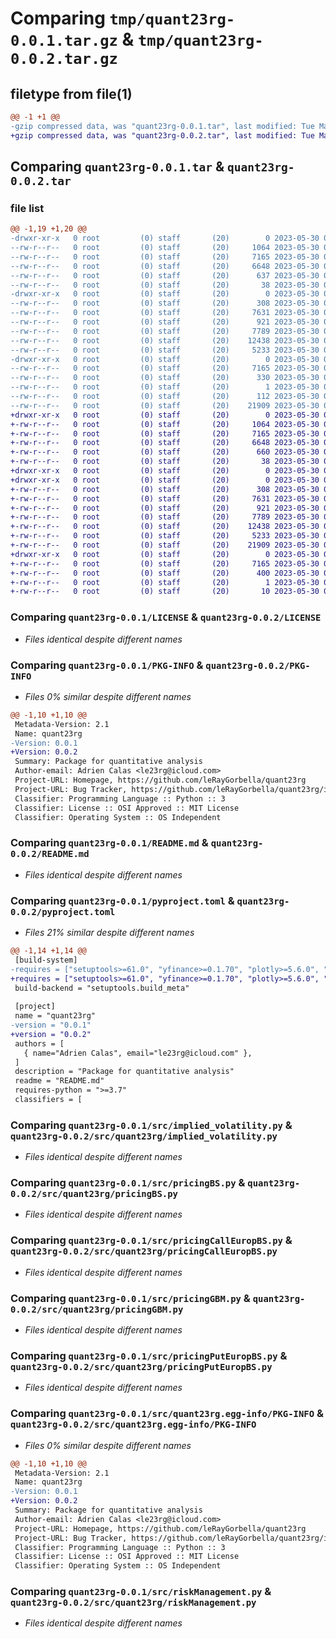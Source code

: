 # Comparing `tmp/quant23rg-0.0.1.tar.gz` & `tmp/quant23rg-0.0.2.tar.gz`

## filetype from file(1)

```diff
@@ -1 +1 @@
-gzip compressed data, was "quant23rg-0.0.1.tar", last modified: Tue May 30 06:42:43 2023, max compression
+gzip compressed data, was "quant23rg-0.0.2.tar", last modified: Tue May 30 07:04:56 2023, max compression
```

## Comparing `quant23rg-0.0.1.tar` & `quant23rg-0.0.2.tar`

### file list

```diff
@@ -1,19 +1,20 @@
-drwxr-xr-x   0 root         (0) staff       (20)        0 2023-05-30 06:42:43.570926 quant23rg-0.0.1/
--rw-r--r--   0 root         (0) staff       (20)     1064 2023-05-30 06:19:05.000000 quant23rg-0.0.1/LICENSE
--rw-r--r--   0 root         (0) staff       (20)     7165 2023-05-30 06:42:43.570721 quant23rg-0.0.1/PKG-INFO
--rw-r--r--   0 root         (0) staff       (20)     6648 2023-05-30 06:39:31.000000 quant23rg-0.0.1/README.md
--rw-r--r--   0 root         (0) staff       (20)      637 2023-05-30 06:34:33.000000 quant23rg-0.0.1/pyproject.toml
--rw-r--r--   0 root         (0) staff       (20)       38 2023-05-30 06:42:43.570978 quant23rg-0.0.1/setup.cfg
-drwxr-xr-x   0 root         (0) staff       (20)        0 2023-05-30 06:42:43.569534 quant23rg-0.0.1/src/
--rw-r--r--   0 root         (0) staff       (20)      308 2023-05-30 00:33:36.000000 quant23rg-0.0.1/src/__init__.py
--rw-r--r--   0 root         (0) staff       (20)     7631 2023-05-30 06:18:51.000000 quant23rg-0.0.1/src/implied_volatility.py
--rw-r--r--   0 root         (0) staff       (20)      921 2023-05-30 06:18:54.000000 quant23rg-0.0.1/src/pricingBS.py
--rw-r--r--   0 root         (0) staff       (20)     7789 2023-05-30 06:18:56.000000 quant23rg-0.0.1/src/pricingCallEuropBS.py
--rw-r--r--   0 root         (0) staff       (20)    12438 2023-05-30 06:18:58.000000 quant23rg-0.0.1/src/pricingGBM.py
--rw-r--r--   0 root         (0) staff       (20)     5233 2023-05-30 06:19:01.000000 quant23rg-0.0.1/src/pricingPutEuropBS.py
-drwxr-xr-x   0 root         (0) staff       (20)        0 2023-05-30 06:42:43.570510 quant23rg-0.0.1/src/quant23rg.egg-info/
--rw-r--r--   0 root         (0) staff       (20)     7165 2023-05-30 06:42:43.000000 quant23rg-0.0.1/src/quant23rg.egg-info/PKG-INFO
--rw-r--r--   0 root         (0) staff       (20)      330 2023-05-30 06:42:43.000000 quant23rg-0.0.1/src/quant23rg.egg-info/SOURCES.txt
--rw-r--r--   0 root         (0) staff       (20)        1 2023-05-30 06:42:43.000000 quant23rg-0.0.1/src/quant23rg.egg-info/dependency_links.txt
--rw-r--r--   0 root         (0) staff       (20)      112 2023-05-30 06:42:43.000000 quant23rg-0.0.1/src/quant23rg.egg-info/top_level.txt
--rw-r--r--   0 root         (0) staff       (20)    21909 2023-05-30 06:19:03.000000 quant23rg-0.0.1/src/riskManagement.py
+drwxr-xr-x   0 root         (0) staff       (20)        0 2023-05-30 07:04:56.190629 quant23rg-0.0.2/
+-rw-r--r--   0 root         (0) staff       (20)     1064 2023-05-30 06:19:05.000000 quant23rg-0.0.2/LICENSE
+-rw-r--r--   0 root         (0) staff       (20)     7165 2023-05-30 07:04:56.190451 quant23rg-0.0.2/PKG-INFO
+-rw-r--r--   0 root         (0) staff       (20)     6648 2023-05-30 06:39:31.000000 quant23rg-0.0.2/README.md
+-rw-r--r--   0 root         (0) staff       (20)      660 2023-05-30 07:04:31.000000 quant23rg-0.0.2/pyproject.toml
+-rw-r--r--   0 root         (0) staff       (20)       38 2023-05-30 07:04:56.190684 quant23rg-0.0.2/setup.cfg
+drwxr-xr-x   0 root         (0) staff       (20)        0 2023-05-30 07:04:56.186392 quant23rg-0.0.2/src/
+drwxr-xr-x   0 root         (0) staff       (20)        0 2023-05-30 07:04:56.189220 quant23rg-0.0.2/src/quant23rg/
+-rw-r--r--   0 root         (0) staff       (20)      308 2023-05-30 00:33:36.000000 quant23rg-0.0.2/src/quant23rg/__init__.py
+-rw-r--r--   0 root         (0) staff       (20)     7631 2023-05-30 06:18:51.000000 quant23rg-0.0.2/src/quant23rg/implied_volatility.py
+-rw-r--r--   0 root         (0) staff       (20)      921 2023-05-30 06:18:54.000000 quant23rg-0.0.2/src/quant23rg/pricingBS.py
+-rw-r--r--   0 root         (0) staff       (20)     7789 2023-05-30 06:18:56.000000 quant23rg-0.0.2/src/quant23rg/pricingCallEuropBS.py
+-rw-r--r--   0 root         (0) staff       (20)    12438 2023-05-30 06:18:58.000000 quant23rg-0.0.2/src/quant23rg/pricingGBM.py
+-rw-r--r--   0 root         (0) staff       (20)     5233 2023-05-30 06:19:01.000000 quant23rg-0.0.2/src/quant23rg/pricingPutEuropBS.py
+-rw-r--r--   0 root         (0) staff       (20)    21909 2023-05-30 06:19:03.000000 quant23rg-0.0.2/src/quant23rg/riskManagement.py
+drwxr-xr-x   0 root         (0) staff       (20)        0 2023-05-30 07:04:56.190248 quant23rg-0.0.2/src/quant23rg.egg-info/
+-rw-r--r--   0 root         (0) staff       (20)     7165 2023-05-30 07:04:56.000000 quant23rg-0.0.2/src/quant23rg.egg-info/PKG-INFO
+-rw-r--r--   0 root         (0) staff       (20)      400 2023-05-30 07:04:56.000000 quant23rg-0.0.2/src/quant23rg.egg-info/SOURCES.txt
+-rw-r--r--   0 root         (0) staff       (20)        1 2023-05-30 07:04:56.000000 quant23rg-0.0.2/src/quant23rg.egg-info/dependency_links.txt
+-rw-r--r--   0 root         (0) staff       (20)       10 2023-05-30 07:04:56.000000 quant23rg-0.0.2/src/quant23rg.egg-info/top_level.txt
```

### Comparing `quant23rg-0.0.1/LICENSE` & `quant23rg-0.0.2/LICENSE`

 * *Files identical despite different names*

### Comparing `quant23rg-0.0.1/PKG-INFO` & `quant23rg-0.0.2/PKG-INFO`

 * *Files 0% similar despite different names*

```diff
@@ -1,10 +1,10 @@
 Metadata-Version: 2.1
 Name: quant23rg
-Version: 0.0.1
+Version: 0.0.2
 Summary: Package for quantitative analysis
 Author-email: Adrien Calas <le23rg@icloud.com>
 Project-URL: Homepage, https://github.com/leRayGorbella/quant23rg
 Project-URL: Bug Tracker, https://github.com/leRayGorbella/quant23rg/issues
 Classifier: Programming Language :: Python :: 3
 Classifier: License :: OSI Approved :: MIT License
 Classifier: Operating System :: OS Independent
```

### Comparing `quant23rg-0.0.1/README.md` & `quant23rg-0.0.2/README.md`

 * *Files identical despite different names*

### Comparing `quant23rg-0.0.1/pyproject.toml` & `quant23rg-0.0.2/pyproject.toml`

 * *Files 21% similar despite different names*

```diff
@@ -1,14 +1,14 @@
 [build-system]
-requires = ["setuptools>=61.0", "yfinance>=0.1.70", "plotly>=5.6.0", "pandas"]
+requires = ["setuptools>=61.0", "yfinance>=0.1.70", "plotly>=5.6.0", "pandas>=1.3.4", "scipy>=1.8.0"]
 build-backend = "setuptools.build_meta"
 
 [project]
 name = "quant23rg"
-version = "0.0.1"
+version = "0.0.2"
 authors = [
   { name="Adrien Calas", email="le23rg@icloud.com" },
 ]
 description = "Package for quantitative analysis"
 readme = "README.md"
 requires-python = ">=3.7"
 classifiers = [
```

### Comparing `quant23rg-0.0.1/src/implied_volatility.py` & `quant23rg-0.0.2/src/quant23rg/implied_volatility.py`

 * *Files identical despite different names*

### Comparing `quant23rg-0.0.1/src/pricingBS.py` & `quant23rg-0.0.2/src/quant23rg/pricingBS.py`

 * *Files identical despite different names*

### Comparing `quant23rg-0.0.1/src/pricingCallEuropBS.py` & `quant23rg-0.0.2/src/quant23rg/pricingCallEuropBS.py`

 * *Files identical despite different names*

### Comparing `quant23rg-0.0.1/src/pricingGBM.py` & `quant23rg-0.0.2/src/quant23rg/pricingGBM.py`

 * *Files identical despite different names*

### Comparing `quant23rg-0.0.1/src/pricingPutEuropBS.py` & `quant23rg-0.0.2/src/quant23rg/pricingPutEuropBS.py`

 * *Files identical despite different names*

### Comparing `quant23rg-0.0.1/src/quant23rg.egg-info/PKG-INFO` & `quant23rg-0.0.2/src/quant23rg.egg-info/PKG-INFO`

 * *Files 0% similar despite different names*

```diff
@@ -1,10 +1,10 @@
 Metadata-Version: 2.1
 Name: quant23rg
-Version: 0.0.1
+Version: 0.0.2
 Summary: Package for quantitative analysis
 Author-email: Adrien Calas <le23rg@icloud.com>
 Project-URL: Homepage, https://github.com/leRayGorbella/quant23rg
 Project-URL: Bug Tracker, https://github.com/leRayGorbella/quant23rg/issues
 Classifier: Programming Language :: Python :: 3
 Classifier: License :: OSI Approved :: MIT License
 Classifier: Operating System :: OS Independent
```

### Comparing `quant23rg-0.0.1/src/riskManagement.py` & `quant23rg-0.0.2/src/quant23rg/riskManagement.py`

 * *Files identical despite different names*

